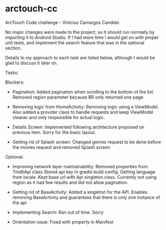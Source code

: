 # arctouch-cc
ArcTouch Code challenge - Vinicius Camargos Candido

No major changes were made to the project, so it should run normally by importing it to Android Studio.
If I had more time I would get on with proper unit tests, and implement the search feature that was in the optional section.

Details to my approach to each task are listed below, although I would be glad to discuss it later on. 
 

Tasks:

Blockers:

 - Pagination: Added pagination when scrolling to the bottom of the list.
    Removed region parameter because BR only returned one page.
 
 - Removing logic from HomeActivity: Removing logic using a ViewModel.
    Also added a provider class to handle requests and keep ViewModel cleaner and only responsible for actual logic.
 
 - Details Screen: Implemented following architecture proposed on previous item. Sorry for the basic layout.
 
 - Getting rid of Splash screen: Changed genres request to be done before the movies request and removed Splash screen
 
 
Optional:

 - Improving network layer maintainability: Removed properties from TmdbApi class
    Stored api key in gradle build config. Getting language from locale. Kept base url with Api singleton class.
    Currently not using region as it had few results and did not allow pagination.
 
 - Getting rid of BaseActivity: Added a singleton for the API.
    Enables removing BaseActivity and guarantees that there is only one instance of the api
 
 - Implementing Search: Ran out of time. Sorry
 
 - Orientation issue: Fixed with property in Manifest


